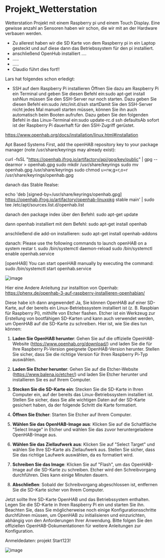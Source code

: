 # Projekt_Wetterstation 
Wetterstation Projekt mit einem Raspberry pi und einem Touch Display. Eine gewisse anzahl an Sensoren haben wir schon, die wir mit an der Hardware verbauen werden. 

- Zu allerest haben wir die SD Karte von dem Raspberry pi in ein Laptop gesteckt und auf diese dann das Betriebssystem für den pi installiert.
- anschließend OpenHub installiert ....
- .....
- .....
- Claudio führt dies fort!!



Lars hat folgendes schon erledigt: 
- SSH auf dem Raspberry Pi installieren
Öffnen Sie dazu am Raspberry Pi ein Terminal und geben Sie diesen Befehl ein:sudo apt-get install sshNun müssen Sie den SSH-Server nur noch starten. Dazu geben Sie diesen Befehl ein:sudo /etc/init.d/ssh startDamit Sie den SSH-Server nicht jedes Mal manuell starten müssen, können Sie ihn auch automatisch beim Booten aufrufen. Dazu geben Sie den folgenden Befehl in das Linux-Terminal ein:sudo update-rc.d ssh defaultsAb sofort ist der Raspberry Pi dauerhaft für den SSH-Zugriff gerüstet.


https://www.openhab.org/docs/installation/linux.html#installation

Apt Based Systems
First, add the openHAB repository key to your package manager (note /usr/share/keyrings may already exist):


curl -fsSL "https://openhab.jfrog.io/artifactory/api/gpg/key/public" | gpg --dearmor > openhab.gpg
sudo mkdir /usr/share/keyrings
sudo mv openhab.gpg /usr/share/keyrings
sudo chmod u=rw,g=r,o=r /usr/share/keyrings/openhab.gpg

danach das Stable Realse: 

echo 'deb [signed-by=/usr/share/keyrings/openhab.gpg] https://openhab.jfrog.io/artifactory/openhab-linuxpkg stable main' | sudo tee /etc/apt/sources.list.d/openhab.list

danach den package index über den Befehl:
sudo apt-get update

dann openhab installiert mit dem Befehl:
sudo apt-get install openhab

anschließend die add-on installieren: 
sudo apt-get install openhab-addons

danach: 
 Please use the following commands to launch openHAB on a system restar                                                                                                                                                                                                                                             t.
            sudo /bin/systemctl daemon-reload
            sudo /bin/systemctl enable openhab.service

[openHAB] You can start openHAB manually by executing the command:
            sudo /bin/systemctl start openhab.service



![image](https://github.com/Lars-h98/Projekt_Wetterstation/assets/142094346/2d43cd5a-6109-4fa3-8282-8c02ca32d313)


Hier eine Andere Anleitung zur installtion von Openhab: 
https://phenx.de/openhab-3-auf-raspberry-installieren-openhabian/

Diese habe ich dann angewendet! 
Ja, Sie können OpenHAB auf einer SD-Karte, auf der bereits ein Linux-Betriebssystem installiert ist (z. B. Raspbian für Raspberry Pi), mithilfe von Etcher flashen. Etcher ist ein Werkzeug zur Erstellung von bootfähigen SD-Karten und kann auch verwendet werden, um OpenHAB auf die SD-Karte zu schreiben. Hier ist, wie Sie dies tun können:

1. **Laden Sie OpenHAB herunter**:
   Gehen Sie auf die offizielle OpenHAB-Website (https://www.openhab.org/download/) und laden Sie die für Ihre Raspberry Pi-Version geeignete OpenHAB-Version herunter. Stellen Sie sicher, dass Sie die richtige Version für Ihren Raspberry Pi-Typ auswählen.

2. **Laden Sie Etcher herunter**:
   Gehen Sie auf die Etcher-Website (https://www.balena.io/etcher/) und laden Sie Etcher herunter und installieren Sie es auf Ihrem Computer.

3. **Stecken Sie die SD-Karte ein**:
   Stecken Sie die SD-Karte in Ihren Computer ein, auf der bereits das Linux-Betriebssystem installiert ist. Stellen Sie sicher, dass Sie alle wichtigen Daten auf der SD-Karte gesichert haben, da der folgende Schritt die Karte formatiert.

4. **Öffnen Sie Etcher**:
   Starten Sie Etcher auf Ihrem Computer.

5. **Wählen Sie das OpenHAB-Image aus**:
   Klicken Sie auf die Schaltfläche "Select Image" in Etcher und wählen Sie das zuvor heruntergeladene OpenHAB-Image aus.

6. **Wählen Sie das Ziellaufwerk aus**:
   Klicken Sie auf "Select Target" und wählen Sie Ihre SD-Karte als Ziellaufwerk aus. Stellen Sie sicher, dass Sie das richtige Laufwerk auswählen, da es formatiert wird.

7. **Schreiben Sie das Image**:
   Klicken Sie auf "Flash", um das OpenHAB-Image auf die SD-Karte zu schreiben. Etcher wird den Schreibvorgang durchführen. Dies kann einige Minuten dauern.

8. **Abschließen**:
   Sobald der Schreibvorgang abgeschlossen ist, entfernen Sie die SD-Karte sicher von Ihrem Computer.

Jetzt sollte Ihre SD-Karte OpenHAB und das Betriebssystem enthalten. Legen Sie die SD-Karte in Ihren Raspberry Pi ein und starten Sie ihn. Beachten Sie, dass Sie möglicherweise noch einige Konfigurationsschritte durchführen müssen, um OpenHAB zu initialisieren und einzurichten, abhängig von den Anforderungen Ihrer Anwendung. Bitte folgen Sie den offiziellen OpenHAB-Dokumentationen für weitere Anleitungen zur Konfiguration.





Anmeldedaten:
projekt
Start123!


![image](https://github.com/Lars-h98/Projekt_Wetterstation/assets/142094346/69430701-07f4-4860-8dfe-b3dee4b8e985)



